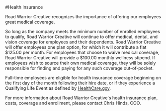 #Health Insurance

Road Warrior Creative recognizes the importance of offering our employees great medical coverage.

So long as the company meets the minimum number of enrolled employees to qualify, Road Warrior Creative will continue to offer medical, dental, and vision coverage for employees and their dependents. Road Warrior Creative will offer employees one plan option, for which it will contribute a flat $125.00 per month. For employees that choose to waive medical coverage, Road Warrior Creative will provide a $100.00 monthly wellness stipend. If employees wish to source their own medical coverage, they will be solely responsible for finding and paying for any such coverage out-of-pocket. 

Full-time employees are eligible for health insurance coverage beginning on the first day of the month following their hire date, or if they experience a Qualifying Life Event as defined by [HealthCare.gov](https://www.healthcare.gov/glossary/qualifying-life-event/). 

For more information about Road Warrior Creative's health insurance plan, costs, coverage and enrollment, please contact Chris Hinds, COO.
